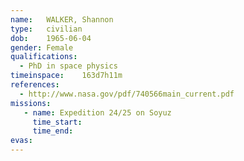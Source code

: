 ```yaml
---
name:	WALKER, Shannon
type:	civilian
dob:	1965-06-04
gender:	Female
qualifications:
  - PhD in space physics
timeinspace:	163d7h11m
references:
  - http://www.nasa.gov/pdf/740566main_current.pdf
missions:
   - name: Expedition 24/25 on Soyuz
     time_start:   
     time_end:     
evas:
---
```


